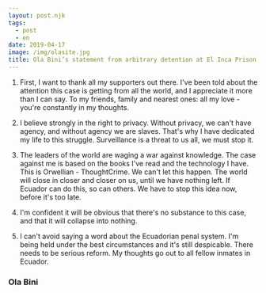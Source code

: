 ```yaml
---
layout: post.njk
tags:
  - post
  - en
date: 2019-04-17
image: /img/olasite.jpg
title: Ola Bini’s statement from arbitrary detention at El Inca Prison, Ecuador
---
```


1. First, I want to thank all my supporters out there. I've been told about the attention this case is getting from all the world, and I appreciate it more than I can say. To my friends, family and nearest ones: all my love - you're constantly in my thoughts.

2. I believe strongly in the right to privacy. Without privacy, we can't have agency, and without agency we are slaves. That's why I have dedicated my life to this struggle. Surveillance is a threat to us all, we must stop it.

3. The leaders of the world are waging a war against knowledge. The case against me is based on the books I've read and the technology I have. This is Orwellian - ThoughtCrime. We can't let this happen. The world will close in closer and closer on us, until we have nothing left. If Ecuador can do this, so can others. We have to stop this idea now, before it's too late.

4. I'm confident it will be obvious that there's no substance to this case, and that it will collapse into nothing.

5. I can't avoid saying a word about the Ecuadorian penal system. I'm being held under the best circumstances and it's still despicable. There needs to be serious reform. My thoughts go out to all fellow inmates in Ecuador.

### Ola Bini
